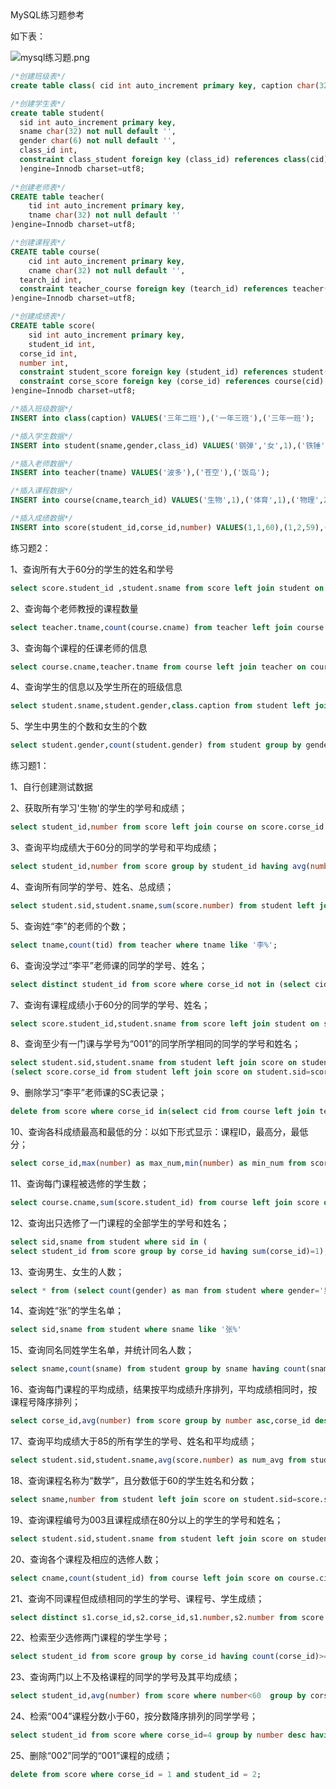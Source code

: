 <div id='title'>MySQL练习题参考</div>

如下表：

![mysql练习题.png](https://i.loli.net/2019/06/11/5cff855aa774e17530.png)

```sql
/*创建班级表*/
create table class( cid int auto_increment primary key, caption char(32) not null default '')engine=Innodb charset=utf8;

/*创建学生表*/
create table student(
  sid int auto_increment primary key,
  sname char(32) not null default '',
  gender char(6) not null default '',
  class_id int,
  constraint class_student foreign key (class_id) references class(cid)
  )engine=Innodb charset=utf8;
  
/*创建老师表*/
CREATE table teacher(
	tid int auto_increment primary key,
	tname char(32) not null default ''
)engine=Innodb charset=utf8;	

/*创建课程表*/
CREATE table course(
	cid int auto_increment primary key,
	cname char(32) not null default '',
  tearch_id int,
  constraint teacher_course foreign key (tearch_id) references teacher(tid)
)engine=Innodb charset=utf8;	

/*创建成绩表*/
CREATE table score(
	sid int auto_increment primary key,
	student_id int,
  corse_id int,
  number int,
  constraint student_score foreign key (student_id) references student(sid),
  constraint corse_score foreign key (corse_id) references course(cid)
)engine=Innodb charset=utf8;

/*插入班级数据*/
INSERT into class(caption) VALUES('三年二班'),('一年三班'),('三年一班');

/*插入学生数据*/
INSERT into student(sname,gender,class_id) VALUES('钢弹','女',1),('铁锤','女',1),('山炮','男',2);

/*插入老师数据*/
INSERT into teacher(tname) VALUES('波多'),('苍空'),('饭岛');

/*插入课程数据*/
INSERT into course(cname,tearch_id) VALUES('生物',1),('体育',1),('物理',2);

/*插入成绩数据*/
INSERT into score(student_id,corse_id,number) VALUES(1,1,60),(1,2,59),(2,2,100);
```

练习题2：

1、查询所有大于60分的学生的姓名和学号

```sql
select score.student_id ,student.sname from score left join student on score.student_id = student.sid and number > 60;
```

2、查询每个老师教授的课程数量

```sql
select teacher.tname,count(course.cname) from teacher left join course on course.tearch_id=teacher.tid group by tname;
```

3、查询每个课程的任课老师的信息

```sql
select course.cname,teacher.tname from course left join teacher on course.tearch_id=teacher.tid group by cname;
```

4、查询学生的信息以及学生所在的班级信息

```sql
select student.sname,student.gender,class.caption from student left join class on student.class_id=class.cid;
```

5、学生中男生的个数和女生的个数

```sql
select student.gender,count(student.gender) from student group by gender;
```




练习题1：

1、自行创建测试数据

2、获取所有学习'生物'的学生的学号和成绩；

```sql
select student_id,number from score left join course on score.corse_id = course.cid where course.cname = '生物';
```

3、查询平均成绩大于60分的同学的学号和平均成绩； 

```sql
select student_id,number from score group by student_id having avg(number) > 60;
```

4、查询所有同学的学号、姓名、总成绩；

```sql
select student.sid,student.sname,sum(score.number) from student left join score on student.sid=score.student_id group by number;
```

5、查询姓“李”的老师的个数；

```sql
select tname,count(tid) from teacher where tname like '李%';
```

6、查询没学过“李平”老师课的同学的学号、姓名；

```sql
select distinct student_id from score where corse_id not in (select cid from teacher left join course on teacher.tid=course.tearch_id where tname like '李平老师');
```

7、查询有课程成绩小于60分的同学的学号、姓名；

```sql
select score.student_id,student.sname from score left join student on score.student_id=student.sid  where number<60;
```

8、查询至少有一门课与学号为“001”的同学所学相同的同学的学号和姓名；

```sql
select student.sid,student.sname from student left join score on student.sid=score.student_id where score.corse_id in
(select score.corse_id from student left join score on student.sid=score.student_id where student.sid='1');
```

9、删除学习“李平”老师课的SC表记录；

```sql
delete from score where corse_id in(select cid from course left join teacher on course.tearch_id=teacher.tid where teacher.tname='李平老师');
```

10、查询各科成绩最高和最低的分：以如下形式显示：课程ID，最高分，最低分；

```sql
select corse_id,max(number) as max_num,min(number) as min_num from score group by corse_id; 
```

11、查询每门课程被选修的学生数；

```sql
select course.cname,sum(score.student_id) from course left join score on course.cid=score.corse_id group by cname;
```

12、查询出只选修了一门课程的全部学生的学号和姓名；

```sql
select sid,sname from student where sid in (
select student_id from score group by corse_id having sum(corse_id)=1);
```

13、查询男生、女生的人数；

```sql
select * from (select count(gender) as man from student where gender='男') as man,(select count(gender) as women from student where gender='女') as women;
```

14、查询姓“张”的学生名单；

```sql
select sid,sname from student where sname like '张%'
```

15、查询同名同姓学生名单，并统计同名人数；

```sql
select sname,count(sname) from student group by sname having count(sname)>1;
```

16、查询每门课程的平均成绩，结果按平均成绩升序排列，平均成绩相同时，按课程号降序排列；

```sql
select corse_id,avg(number) from score group by number asc,corse_id desc;
```

17、查询平均成绩大于85的所有学生的学号、姓名和平均成绩；

```sql
select student.sid,student.sname,avg(score.number) as num_avg from student left join score on student.sid=score.corse_id group by number having avg(number)>85;
```

18、查询课程名称为“数学”，且分数低于60的学生姓名和分数；

```sql
select sname,number from student left join score on student.sid=score.student_id  where student.sid in(select student_id from course left join score on course.cid=score.corse_id where cname='数学'group by number having number<60);
```

19、查询课程编号为003且课程成绩在80分以上的学生的学号和姓名； 

```sql
select student.sid,student.sname from student left join score on student.sid=score.student_id where score.corse_id in (select cid from course where cid=3) group by number having number>80 ; 
```

20、查询各个课程及相应的选修人数；

```sql
select cname,count(student_id) from course left join score on course.cid=score.corse_id group by corse_id;
```

21、查询不同课程但成绩相同的学生的学号、课程号、学生成绩；

```sql
select distinct s1.corse_id,s2.corse_id,s1.number,s2.number from score as s1, score as s2 where s1.number = s2.number and s1.corse_id != s2.corse_id;
```

22、检索至少选修两门课程的学生学号；

```sql
select student_id from score group by corse_id having count(corse_id)>=2;
```

23、查询两门以上不及格课程的同学的学号及其平均成绩；

```sql
select student_id,avg(number) from score where number<60  group by corse_id having count(corse_id)>1;
```

24、检索“004”课程分数小于60，按分数降序排列的同学学号；

```sql
select student_id from score where corse_id=4 group by number desc having number<60; 
```

25、删除“002”同学的“001”课程的成绩；

```sql
delete from score where corse_id = 1 and student_id = 2;
```

